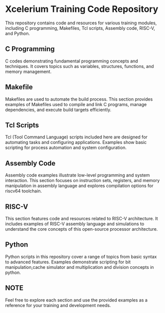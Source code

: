 # Xcelerium Training Code Repository
This repository contains code and resources for various training modules, including C programming, Makefiles, Tcl scripts, Assembly code, RISC-V, and Python.

## C Programming
C codes demonstrating fundamental programming concepts and techniques. It covers topics such as variables, structures, functions, and memory management.

## Makefile
Makefiles are used to automate the build process. This section provides examples of Makefiles used to compile and link C programs, manage dependencies, and execute build targets efficiently.

## Tcl Scripts
Tcl (Tool Command Language) scripts included here are designed for automating tasks and configuring applications. Examples show basic scripting for process automation and system configuration.

## Assembly Code
Assembly code examples illustrate low-level programming and system interaction. This section focuses on instruction sets, registers, and memory manipulation in assembly language and explores compilation options for riscv64 toolchain.

## RISC-V
This section features code and resources related to RISC-V architecture. It includes examples of RISC-V assembly language and simulations to understand the core concepts of this open-source processor architecture.

## Python
Python scripts in this repository cover a range of topics from basic syntax to advanced features. Examples demonstrate scripting for bit manipulation,cache simulator and multiplication and division concepts in python.

## NOTE
Feel free to explore each section and use the provided examples as a reference for your training and development needs.
